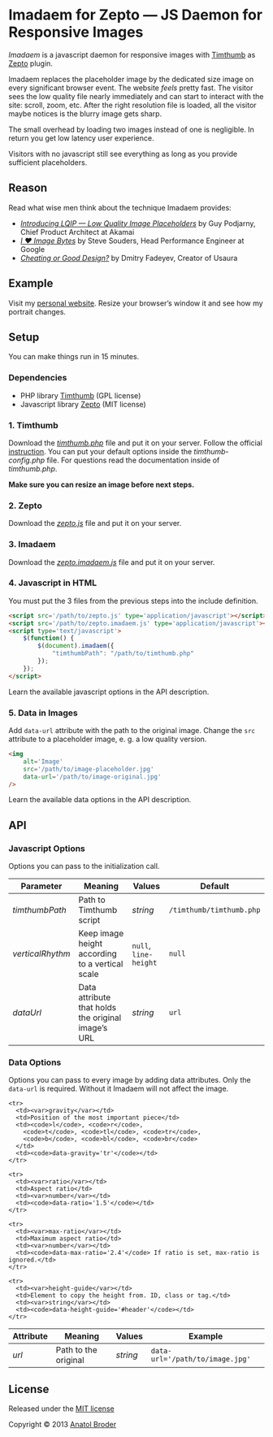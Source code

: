 Imadaem for Zepto —  JS Daemon for Responsive Images
=============

_Imadaem_ is a javascript daemon for responsive images with [Timthumb](http://code.google.com/p/timthumb/) as [Zepto](http://zeptojs.com/) plugin.

Imadaem replaces the placeholder image by the dedicated size image on every significant browser event. The website _feels_ pretty fast. The visitor sees the low quality file nearly immediately and can start to interact with the site: scroll, zoom, etc. After the right resolution file is loaded, all the visitor maybe notices is the blurry image gets sharp.

The small overhead by loading two images instead of one is negligible. In return you get low latency user experience.

Visitors with no javascript still see everything as long as you provide sufficient placeholders.

## Reason

Read what wise men think about the technique Imadaem provides:

* _[Introducing LQIP — Low Quality Image Placeholders](http://www.guypo.com/feo/introducing-lqip-low-quality-image-placeholders/)_ by Guy Podjarny, Chief Product Architect at Akamai
* _[I ♥ Image Bytes](http://www.stevesouders.com/blog/2013/04/26/i/)_ by Steve Souders, Head Performance Engineer at Google
* _[Cheating or Good Design?](http://www.usabilitypost.com/2012/05/31/cheating-or-good-design/)_ by Dmitry Fadeyev, Creator of Usaura

## Example

Visit my [personal website](http://penibelst.de/). Resize your browser’s window it and see how my portrait changes.

## Setup

You can make things run in 15 minutes.

### Dependencies

* PHP library [Timthumb](http://code.google.com/p/timthumb/) (GPL license)
* Javascript library [Zepto](http://zeptojs.com/) (MIT license)

### 1. Timthumb

Download the _[timthumb.php](http://code.google.com/p/timthumb/)_ file and put it on your server. Follow the official [instruction](http://www.binarymoon.co.uk/2010/08/timthumb/). You can put your default options inside the _timthumb-config.php_ file. For questions read the documentation inside of _timthumb.php_.

**Make sure you can resize an image before next steps.**

### 2. Zepto

Download the _[zepto.js](http://zeptojs.com/)_ file and put it on your server.

### 3. Imadaem
Download the _[zepto.imadaem.js](https://github.com/penibelst/imadaem-zepto)_ file and put it on your server.

### 4. Javascript in HTML

You must put the 3 files from the previous steps into the include definition.
````html
<script src='/path/to/zepto.js' type='application/javascript'></script>
<script src='/path/to/zepto.imadaem.js' type='application/javascript'></script>
<script type='text/javascript'>
    $(function() {
        $(document).imadaem({
            "timthumbPath": "/path/to/timthumb.php"
        });
    });
</script>
````
Learn the available javascript options in the API description.

### 5. Data in Images

Add `data-url` attribute with the path to the original image. Change the `src` attribute to a placeholder image, e. g. a low quality version.
````html
<img
    alt='Image'
    src='/path/to/image-placeholder.jpg'
    data-url='/path/to/image-original.jpg'
/>
````
Learn the available data options in the API description.

## API

### Javascript Options

Options you can pass to the initialization call.

<table>
  <thead>
    <tr>
      <th>Parameter</th>
      <th>Meaning</th>
      <th>Values</th>
      <th>Default</th>
    </tr>
  </thead>
  <tbody>
    <tr>
      <td><var>timthumbPath</var></td>
      <td>Path to Timthumb script</td>
      <td><var>string</var></td>
      <td><code>/timthumb/timthumb.php</code></td>
    </tr>
    <tr>
      <td><var>verticalRhythm</var></td>
      <td>Keep image height according to a vertical scale</td>
      <td><code>null</code>, <code>line-height</code></td>
      <td><code>null</code></td>
    </tr>
    <tr>
      <td><var>dataUrl</var></td>
      <td>Data attribute that holds the original image’s URL</td>
      <td><var>string</var></td>
      <td><code>url</code></td>
    </tr>
  </tbody>
</table>

### Data Options

Options you can pass to every image by adding data attributes. Only the `data-url` is required. Without it Imadaem will not affect the image.

<table>
  <thead>
    <tr>
      <th>Attribute</th>
      <th>Meaning</th>
      <th>Values</th>
      <th>Example</th>
    </tr>
  </thead>
  <tbody>
    <tr>
      <td><var>url</var></td>
      <td>Path to the original</td>
      <td><var>string</var></td>
      <td><code>data-url='/path/to/image.jpg'</code></td>
    </tr>
    
    <tr>
      <td><var>gravity</var></td>
      <td>Position of the most important piece</td>
      <td><code>l</code>, <code>r</code>,
        <code>t</code>, <code>tl</code>, <code>tr</code>,
        <code>b</code>, <code>bl</code>, <code>br</code>
      </td>
      <td><code>data-gravity='tr'</code></td>
    </tr>

    <tr>
      <td><var>ratio</var></td>
      <td>Aspect ratio</td>
      <td><var>number</var></td>
      <td><code>data-ratio='1.5'</code></td>
    </tr>

    <tr>
      <td><var>max-ratio</var></td>
      <td>Maximum aspect ratio</td>
      <td><var>number</var></td>
      <td><code>data-max-ratio='2.4'</code> If ratio is set, max-ratio is ignored.</td>
    </tr>
    
    <tr>
      <td><var>height-guide</var></td>
      <td>Element to copy the height from. ID, class or tag.</td>
      <td><var>string</var></td>
      <td><code>data-height-guide='#header'</code></td>
    </tr>

  </tbody>
</table>


## License
Released under the [MIT license](http://opensource.org/licenses/MIT)

Copyright © 2013 [Anatol Broder](http://penibelst.de/)
